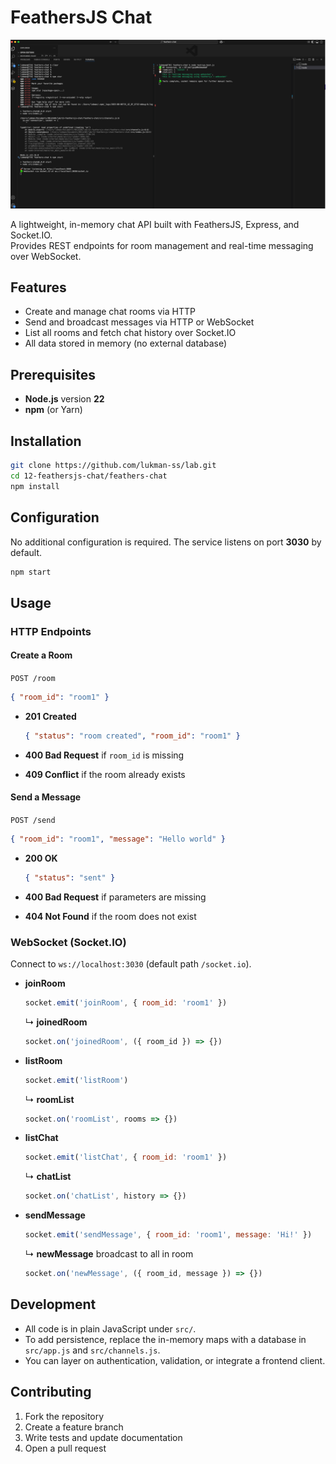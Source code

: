 
# FeathersJS Chat

![Image](image.png)

A lightweight, in-memory chat API built with FeathersJS, Express, and Socket.IO.  
Provides REST endpoints for room management and real-time messaging over WebSocket.

## Features

- Create and manage chat rooms via HTTP  
- Send and broadcast messages via HTTP or WebSocket  
- List all rooms and fetch chat history over Socket.IO  
- All data stored in memory (no external database)

## Prerequisites

- **Node.js** version **22**  
- **npm** (or Yarn)

## Installation

```bash
git clone https://github.com/lukman-ss/lab.git
cd 12-feathersjs-chat/feathers-chat
npm install
````

## Configuration

No additional configuration is required. The service listens on port **3030** by default.

```bash
npm start
```

## Usage

### HTTP Endpoints

#### Create a Room

`POST /room`

```json
{ "room_id": "room1" }
```

* **201 Created**

  ```json
  { "status": "room created", "room_id": "room1" }
  ```
* **400 Bad Request** if `room_id` is missing
* **409 Conflict** if the room already exists

#### Send a Message

`POST /send`

```json
{ "room_id": "room1", "message": "Hello world" }
```

* **200 OK**

  ```json
  { "status": "sent" }
  ```
* **400 Bad Request** if parameters are missing
* **404 Not Found** if the room does not exist

### WebSocket (Socket.IO)

Connect to `ws://localhost:3030` (default path `/socket.io`).

* **joinRoom**

  ```js
  socket.emit('joinRoom', { room_id: 'room1' })
  ```

  ↳ **joinedRoom**

  ```js
  socket.on('joinedRoom', ({ room_id }) => {})
  ```

* **listRoom**

  ```js
  socket.emit('listRoom')
  ```

  ↳ **roomList**

  ```js
  socket.on('roomList', rooms => {})
  ```

* **listChat**

  ```js
  socket.emit('listChat', { room_id: 'room1' })
  ```

  ↳ **chatList**

  ```js
  socket.on('chatList', history => {})
  ```

* **sendMessage**

  ```js
  socket.emit('sendMessage', { room_id: 'room1', message: 'Hi!' })
  ```

  ↳ **newMessage** broadcast to all in room

  ```js
  socket.on('newMessage', ({ room_id, message }) => {})
  ```

## Development

* All code is in plain JavaScript under `src/`.
* To add persistence, replace the in-memory maps with a database in `src/app.js` and `src/channels.js`.
* You can layer on authentication, validation, or integrate a frontend client.

## Contributing

1. Fork the repository
2. Create a feature branch
3. Write tests and update documentation
4. Open a pull request
